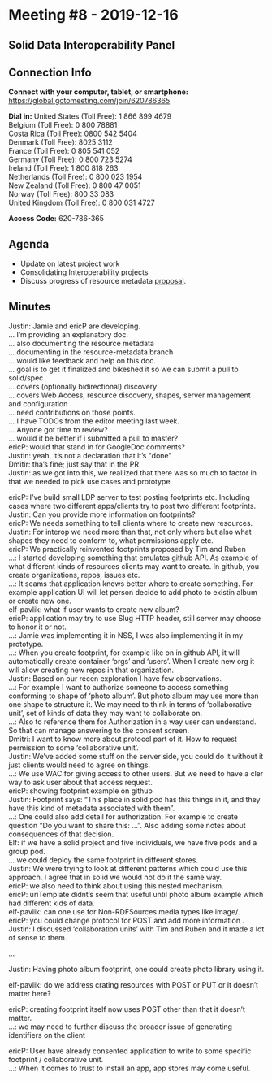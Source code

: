 # Meeting #8 - 2019-12-16
## Solid Data Interoperability Panel

## Connection Info
__Connect with your computer, tablet, or smartphone:__
https://global.gotomeeting.com/join/620786365

__Dial in:__
United States (Toll Free): 1 866 899 4679  
Belgium (Toll Free): 0 800 78881  
Costa Rica (Toll Free): 0800 542 5404  
Denmark (Toll Free): 8025 3112  
France (Toll Free): 0 805 541 052  
Germany (Toll Free): 0 800 723 5274  
Ireland (Toll Free): 1 800 818 263  
Netherlands (Toll Free): 0 800 023 1954  
New Zealand (Toll Free): 0 800 47 0051  
Norway (Toll Free): 800 33 083  
United Kingdom (Toll Free): 0 800 031 4727

__Access Code:__ 620-786-365

## Agenda

- Update on latest project work
- Consolidating Interoperability projects
- Discuss progress of resource metadata [proposal](https://github.com/solid/data-interoperability-panel/blob/resource-metadata/resource-metadata/hypothesis.md).

## Minutes

Justin: Jamie and ericP are developing.  
… I’m providing an explanatory doc.  
… also documenting the resource metadata   
… documenting in the resource-metadata branch   
… would like feedback and help on this doc.  
… goal is to get it finalized and bikeshed it so we can submit a pull to solid/spec  
… covers (optionally bidirectional) discovery   
… covers Web Access, resource discovery, shapes, server management and configuration   
… need contributions on those points.  
… I have TODOs from the editor meeting last week.  
… Anyone got time to review?  
… would it be better if i submitted a pull to master?  
ericP: would that stand in for GoogleDoc comments?  
Justin: yeah, it’s not a declaration that it’s "done"    
Dmitir: tha’s fine; just say that in the PR.  
Justin: as we got into this, we reallized that there was so much to factor in that we needed to pick use cases and prototype.  

ericP: I’ve build small LDP server to test posting footprints etc. Including cases where two different apps/clients try to post two different footprints.  
Justin: Can you provide more information on footprints?  
ericP: We needs something to tell clients where to create new resources.  
Justin: For interop we need more than that, not only where but also what shapes they need to conform to, what permissions apply etc.  
ericP: We practically reinvented footprints proposed by Tim and Ruben   
…: I started developing something that emulates github API. As example of what different kinds of resources clients may want to create. In github, you create organizations, repos, issues etc.  
…: It seams that application knows better where to create something. For example application UI will let person decide to add photo to existin album or create new one.  
elf-pavlik: what if user wants to create new album?   
ericP: application may try to use Slug HTTP header, still server may choose to honor it or not.  
…: Jamie was implementing it in NSS, I was also implementing it in my prototype.  
…: When you create footprint, for example like on in github API, it will automatically create container ‘orgs’ and ‘users’.   When I create new org it will allow creating new repos in that organization.  
Justin: Based on our recen exploration I have few observations.  
…: For example I want to authorize someone to access something conforming to shape of ‘photo album’. But photo album may use more than one shape to structure it. We may need to think in terms of ‘collaborative unit’, set of kinds of data they may want to collaborate on.  
…: Also to reference them for Authorization in a way user can understand. So that can manage answering to the consent screen.  
Dmitri: I want to know more about protocol part of it. How to request permission to some ‘collaborative unit’.  
Justin: We’ve added some stuff on the server side, you could do it without it just clients would need to agree on things.  
…: We use WAC for giving access to other users. But we need to have a cler way to ask user about that access request.  
ericP: showing footprint example on github  
Justin: Footprint says: “This place in solid pod has this things in it, and they have this kind of metadata associated with them”.  
…: One could also add detail for authorization. For example to create question “Do you want to share this: …”. Also adding some notes about consequences of that decision.  
Elf: if we have a solid project and five individuals, we have five pods and a group pod.  
… we could deploy the same footprint in different stores.  
Justin: We were trying to look at different patterns which could use this approach. I agree that in solid we would not do it the same way.  
ericP: we also need to think about using this nested mechanism.  
ericP: uriTemplate didnt’s seem that useful until photo album example which had different kids of data.  
elf-pavlik: can one use for Non-RDFSources media types like image/.  
ericP: you could change protocol for POST and add more information . 
Justin: I discussed ‘collaboration units’ with Tim and Ruben and it made a lot of sense to them.  

…  

Justin: Having photo album footprint, one could create photo library using it.  

elf-pavlik: do we address crating resources with POST or PUT or it doesn’t matter here?  

ericP: creating footprint itself now uses POST other than that it doesn’t matter.  
…: we may need to further discuss the broader issue of generating identifiers on the client   

ericP: User have already consented application to write to some specific footprint / collaborative unit.  
…: When it comes to trust to install an app, app stores may come useful.  
